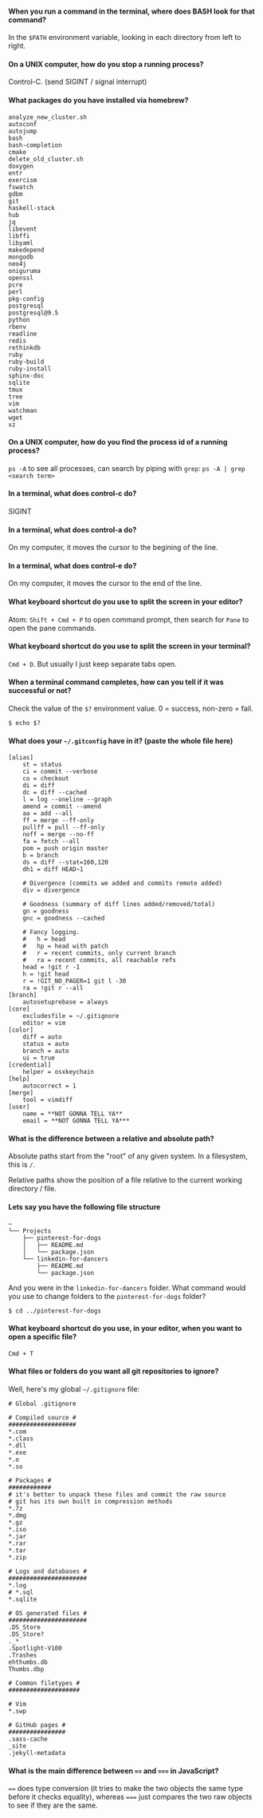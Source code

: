 #### When you run a command in the terminal, where does BASH look for that command?

In the `$PATH` environment variable, looking in each directory from left to right.

#### On a UNIX computer, how do you stop a running process?

Control-C. (send SIGINT / signal interrupt)

#### What packages do you have installed via homebrew?

```
analyze_new_cluster.sh
autoconf
autojump
bash
bash-completion
cmake
delete_old_cluster.sh
doxygen
entr
exercism
fswatch
gdbm
git
haskell-stack
hub
jq
libevent
libffi
libyaml
makedepend
mongodb
neo4j
oniguruma
openssl
pcre
perl
pkg-config
postgresql
postgresql@9.5
python
rbenv
readline
redis
rethinkdb
ruby
ruby-build
ruby-install
sphinx-doc
sqlite
tmux
tree
vim
watchman
wget
xz
```

#### On a UNIX computer, how do you find the process id of a running process?

`ps -A` to see all processes, can search by piping with `grep`: `ps -A | grep <search term>`

#### In a terminal, what does control-c do?

SIGINT

#### In a terminal, what does control-a do?

On my computer, it moves the cursor to the begining of the line.

#### In a terminal, what does control-e do?

On my computer, it moves the cursor to the end of the line.

#### What keyboard shortcut do you use to split the screen in your editor?

Atom: `Shift + Cmd + P` to open command prompt, then search for `Pane` to open the pane commands.

#### What keyboard shortcut do you use to split the screen in your terminal?

`Cmd + D`. But usually I just keep separate tabs open.

#### When a terminal command completes, how can you tell if it was successful or not?

Check the value of the `$?` environment value. 0 = success, non-zero = fail.

```
$ echo $?
```

#### What does your `~/.gitconfig` have in it? (paste the whole file here)

```
[alias]
	st = status
	ci = commit --verbose
	co = checkout
	di = diff
	dc = diff --cached
	l = log --oneline --graph
	amend = commit --amend
	aa = add --all
	ff = merge --ff-only
	pullff = pull --ff-only
	noff = merge --no-ff
	fa = fetch --all
	pom = push origin master
	b = branch
	ds = diff --stat=160,120
	dh1 = diff HEAD~1

	# Divergence (commits we added and commits remote added)
	div = divergence

	# Goodness (summary of diff lines added/removed/total)
	gn = goodness
	gnc = goodness --cached

	# Fancy logging.
	#   h = head
	#   hp = head with patch
	#   r = recent commits, only current branch
	#   ra = recent commits, all reachable refs
	head = !git r -1
	h = !git head
	r = !GIT_NO_PAGER=1 git l -30
	ra = !git r --all
[branch]
	autosetuprebase = always
[core]
	excludesfile = ~/.gitignore
	editor = vim
[color]
	diff = auto
	status = auto
	branch = auto
	ui = true
[credential]
	helper = osxkeychain
[help]
	autocorrect = 1
[merge]
	tool = vimdiff
[user]
	name = **NOT GONNA TELL YA**
	email = **NOT GONNA TELL YA***
```

#### What is the difference between a relative and absolute path?

Absolute paths start from the "root" of any given system. In a filesystem, this is `/`.

Relative paths show the position of a file relative to the current working directory / file.

#### Lets say you have the following file structure

```
~
└── Projects
    ├── pinterest-for-dogs
    │   ├── README.md
    │   └── package.json
    └── linkedin-for-dancers
        ├── README.md
        └── package.json
```

And you were in the `linkedin-for-dancers` folder. What command would you use to change folders to the `pinterest-for-dogs` folder?

```
$ cd ../pinterest-for-dogs
```

#### What keyboard shortcut do you use, in your editor, when you want to open a specific file?

`Cmd + T`

#### What files or folders do you want all git repositories to ignore?

Well, here's my global `~/.gitignore` file:

```
# Global .gitignore

# Compiled source #
###################
*.com
*.class
*.dll
*.exe
*.o
*.so

# Packages #
############
# it's better to unpack these files and commit the raw source
# git has its own built in compression methods
*.7z
*.dmg
*.gz
*.iso
*.jar
*.rar
*.tar
*.zip

# Logs and databases #
######################
*.log
# *.sql
*.sqlite

# OS generated files #
######################
.DS_Store
.DS_Store?
._*
.Spotlight-V100
.Trashes
ehthumbs.db
Thumbs.dbp

# Common filetypes #
####################

# Vim
*.swp

# GitHub pages #
################
.sass-cache
_site
.jekyll-metadata
```

#### What is the main difference between `==` and `===` in JavaScript?

`==` does type conversion (it tries to make the two objects the same type before it checks equality), whereas `===` just compares the two raw objects to see if they are the same.
